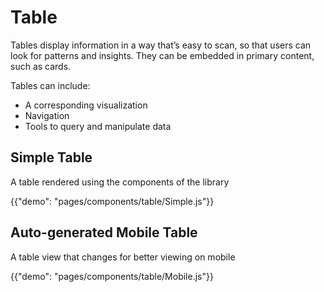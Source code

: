 # Table

Tables display information in a way that’s easy to scan, so that users can look for patterns and insights. They can be embedded in primary content, such as cards.

Tables can include:

- A corresponding visualization
- Navigation
- Tools to query and manipulate data

## Simple Table

A table rendered using the components of the library

{{"demo": "pages/components/table/Simple.js"}}

## Auto-generated Mobile Table

A table view that changes for better viewing on mobile

{{"demo": "pages/components/table/Mobile.js"}}
